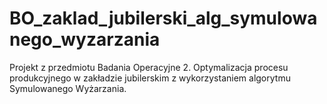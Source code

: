 # BO_zaklad_jubilerski_alg_symulowanego_wyzarzania

Projekt z przedmiotu Badania Operacyjne 2.
Optymalizacja procesu produkcyjnego w zakładzie jubilerskim z wykorzystaniem algorytmu Symulowanego Wyżarzania.
